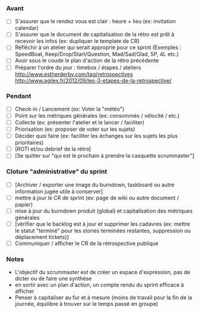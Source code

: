 ### Avant


- [ ] S'assurer que le rendez vous est clair : heure + lieu (ex: invitation calendar)
- [ ] S'assurer que le document de capitalisation de la rétro est prêt à recevoir les infos (ex: dupliquer le template de CR)
- [ ] Réfléchir à un atelier qui serait approprié pour ce sprint (Exemples : SpeedBoat, Keep/Drop/Start/Question, Mad/Sad/Glad, 5P, 4L etc.)
- [ ] Avoir sous le coude le plan d'action de la rétro précédente
- [ ] Préparer l'ordre du jour : timebox / étapes / ateliers http://www.estherderby.com/tag/retrospectives http://www.agilex.fr/2012/09/les-3-etapes-de-la-retrospective/

### Pendant

- [ ] Check-in / Lancement (ex: Voter la "météo")
- [ ] Point sur les métriques générales (ex: consommés / vélocité / etc.)
- [ ] Collecte (ex: présenter l'atelier et le lancer / faciliter)
- [ ] Priorisation (ex: proposer de voter sur les sujets)
- [ ] Décider quoi faire (ex: faciliter les échanges sur les sujets les plus prioritaires)
- [ ] [ROTI et/ou debrief de la rétro]
- [ ] [Se quitter sur "qui est le prochain à prendre la casquette scrummaster"]

### Cloture "administrative" du sprint

- [ ] [Archiver / exporter une image du burndown, taskboard ou autre information jugée utile à conserver]
- [ ] mettre à jour le CR de sprint (ex: page de wiki ou autre document / papier)
- [ ] mise à jour du burndown produit (global) et capitalisation des métriques générales
- [ ] [vérifier que le backlog est à jour et supprimer les cadavres (ex: mettre le statut "terminé" pour les stories terminées restantes, suppression ou déplacement tickets)]
- [ ] Communiquer / afficher le CR de la rétrospective publique

### Notes
* L'objectif du scrummaster est de créer un espace d'expression, pas de dicter ou de faire une synthèse
* en sortir avec un plan d'action, un compte rendu du sprint efficace à afficher
* Penser à capitaliser au fur et à mesure (moins de travail pour la fin de la journée, équilibre à trouver sur le temps passé en groupe)
